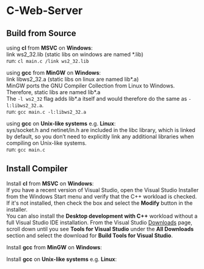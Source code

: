 <h1>C-Web-Server</h1>

<h2>Build from Source</h2>

<p>
    using <strong>cl</strong> from <strong>MSVC</strong> on <strong>Windows</strong>:<br>
    link ws2_32.lib (static libs on windows are named *.lib)<br>
    run: <code>cl main.c /link ws2_32.lib</code><br>
</p>

<p>
    using <strong>gcc</strong> from <strong>MinGW</strong> on <strong>Windows</strong>:<br>
    link libws2_32.a (static libs on linux are named lib*.a)<br>
    MinGW ports the GNU Compiler Collection from Linux to Windows. Therefore, static libs are named lib*.a<br>
    The <code>-l ws2_32</code> flag adds lib*.a itself and would therefore do the same as <code>-l:libws2_32.a</code>.<br>
    run: <code>gcc main.c -l:libws2_32.a</code><br>
</p>

<p>
    using <strong>gcc</strong> on <strong>Unix-like systems</strong> e.g. <strong>Linux</strong>:<br>
    sys/socket.h and netinet/in.h are included in the libc library, which is linked by default, so you don’t need to explicitly link any additional libraries when compiling on Unix-like systems.<br>
    run: <code>gcc main.c</code><br>
</p>

<h2>Install Compiler</h2>

<p>
    Install <strong>cl</strong> from <strong>MSVC</strong> on <strong>Windows</strong>:<br>
    If you have a recent version of Visual Studio, open the Visual Studio Installer from the Windows Start menu and verify that the C++ workload is checked. If it's not installed, then check the box and select the <strong>Modify</strong> button in the installer.<br>
    You can also install the <strong>Desktop development with C++</strong> workload without a full Visual Studio IDE installation. From the Visual Studio <a href="https://visualstudio.microsoft.com/downloads/">Downloads</a> page, scroll down until you see <strong>Tools for Visual Studio</strong> under the <strong>All Downloads</strong> section and select the download for <strong>Build Tools for Visual Studio</strong>.<br>
</p>

<p>
    Install <strong>gcc</strong> from <strong>MinGW</strong> on <strong>Windows</strong>:<br>
</p>

<p>
    Install <strong>gcc</strong> on <strong>Unix-like systems</strong> e.g. <strong>Linux</strong>:<br>
</p>
